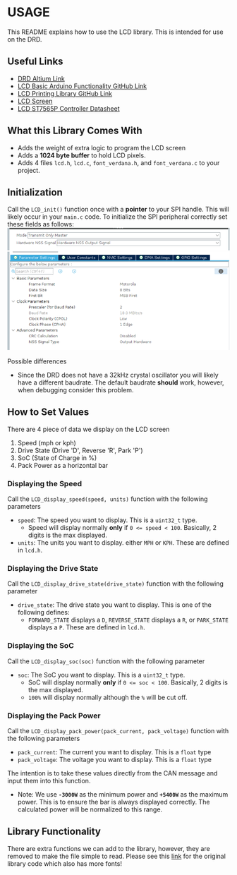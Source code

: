 # USAGE
This README explains how to use the LCD library. This is intended for use on the DRD.

## Useful Links
* [DRD Altium Link](https://ubc-solar.365.altium.com/designs/A1D09E3F-0EB6-42A4-A897-C945D50A3C55?variant=[No+Variations]&activeDocumentId=E_PAS_DRD.SchDoc(1)&activeView=SCH&location=[1,95.68,26.62,35.19]#design)
* [LCD Basic Arduino Functionality GitHub Link](https://github.com/NewhavenDisplay/NHD-C12864A1Z_Example/blob/main/NHD-C12864A1Z/NHD-C12864A1Z.ino#L197)
* [LCD Printing Library GitHub Link](https://github.com/edeca/Electronics)
* [LCD Screen](https://newhavendisplay.com/content/specs/NHD-C12864A1Z-FSW-FBW-HTT.pdf)
* [LCD ST7565P Controller Datasheet](https://support.newhavendisplay.com/hc/en-us/article_attachments/4414878945687)

## What this Library Comes With
* Adds the weight of extra logic to program the LCD screen
* Adds a **1024 byte buffer** to hold LCD pixels. 
* Adds 4 files `lcd.h`, `lcd.c`, `font_verdana.h`, and `font_verdana.c` to your project.

## Initialization
Call the `LCD_init()` function once with a **pointer** to your SPI handle. This will likely occur in your `main.c` code. To initialize the SPI peripheral correctly set these fields as follows:
![alt text](image.png)
![alt text](image-1.png)

Possible differences
* Since the DRD does not have a 32kHz crystal oscillator you will likely have a different baudrate. The default baudrate **should** work, however, when debugging consider this problem.

## How to Set Values
There are 4 piece of data we display on the LCD screen
1. Speed (mph or kph)
2. Drive State (Drive 'D', Reverse 'R', Park 'P')
3. SoC (State of Charge in %) 
4. Pack Power as a horizontal bar

### Displaying the Speed
Call the `LCD_display_speed(speed, units)` function with the following parameters
* `speed`: The speed you want to display. This is a `uint32_t` type.
    * Speed will display normally **only** if `0 <= speed < 100`. Basically, 2 digits is the max displayed.
* `units`: The units you want to display. either `MPH` or `KPH`. These are defined in `lcd.h`.


### Displaying the Drive State
Call the `LCD_display_drive_state(drive_state)` function with the following parameter
* `drive_state`: The drive state you want to display. This is one of the following defines:
    * `FORWARD_STATE` displays a `D`, `REVERSE_STATE` displays a `R`, or `PARK_STATE` displays a `P`. These are defined in `lcd.h`.


### Displaying the SoC
Call the `LCD_display_soc(soc)` function with the following parameter
* `soc`: The SoC you want to display. This is a `uint32_t` type.
    * SoC will display normally **only** if `0 <= soc < 100`. Basically, 2 digits is the max displayed.
    * `100%` will display normally although the `%` will be cut off.


### Displaying the Pack Power
Call the `LCD_display_pack_power(pack_current, pack_voltage)` function with the following parameters
* `pack_current`: The current you want to display. This is a `float` type
* `pack_voltage`: The voltage you want to display. This is a `float` type

The intention is to take these values directly from the CAN message and input them into this function.
* Note: We use **`-3000W`** as the minimum power and **`+5400W`** as the maximum power. This is to ensure the bar is always displayed correctly. The calculated power will be normalized to this range.


## Library Functionality
There are extra functions we can add to the library, however, they are removed to make the file simple to read. Please see this [link](https://github.com/edeca/Electronics) for the original library code which also has more fonts!
